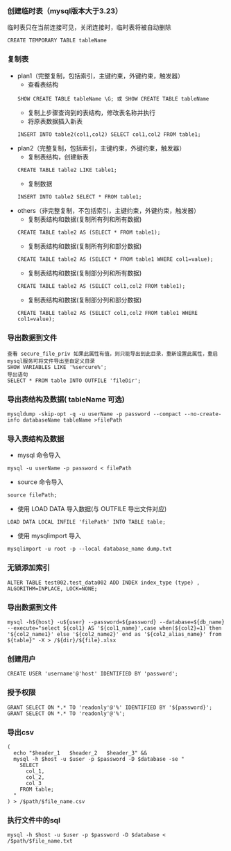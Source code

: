 ### 创建临时表（mysql版本大于3.23）
临时表只在当前连接可见，关闭连接时，临时表将被自动删除
```
CREATE TEMPORARY TABLE tableName
```  
### 复制表
* plan1（完整复制，包括索引，主键约束，外键约束，触发器）
  * 查看表结构  
  ```
  SHOW CREATE TABLE tableName \G; 或 SHOW CREATE TABLE tableName
  ```
  * 复制上步骤查询到的表结构，修改表名称并执行
  * 将原表数据插入新表  
  ```
  INSERT INTO table2(col1,col2) SELECT col1,col2 FROM table1;
  ```
* plan2（完整复制，包括索引，主键约束，外键约束，触发器）
  * 复制表结构，创建新表  
  ```
  CREATE TABLE table2 LIKE table1;  
  ```
  * 复制数据
  ```
  INSERT INTO table2 SELECT * FROM table1;
  ```
* others（非完整复制，不包括索引，主键约束，外键约束，触发器）
  * 复制表结构和数据(复制所有列和所有数据)
  ```
  CREATE TABLE table2 AS (SELECT * FROM table1);
  ```
  * 复制表结构和数据(复制所有列和部分数据)
  ```
  CREATE TABLE table2 AS (SELECT * FROM table1 WHERE col1=value);
  ```
  * 复制表结构和数据(复制部分列和所有数据)
  ```
  CREATE TABLE table2 AS (SELECT col1,col2 FROM table1);
  ```
  * 复制表结构和数据(复制部分列和部分数据)
  ```
  CREATE TABLE table2 AS (SELECT col1,col2 FROM table1 WHERE col1=value);
  ```

### 导出数据到文件
```
查看 secure_file_priv 如果此属性有值，则只能导出到此目录，重新设置此属性，重启mysql服务可将文件导出至自定义目录  
SHOW VARIABLES LIKE '%sercure%';
导出语句  
SELECT * FROM table INTO OUTFILE 'fileDir';
```

### 导出表结构及数据( tableName 可选)
```
mysqldump -skip-opt -q -u userName -p password --compact --no-create-info databaseName tableName >filePath
```

### 导入表结构及数据
* mysql 命令导入
```
mysql -u userName -p password < filePath
```
* source 命令导入
```
source filePath;
```
* 使用 LOAD DATA 导入数据(与 OUTFILE 导出文件对应)
```
LOAD DATA LOCAL INFILE 'filePath' INTO TABLE table;
```
* 使用 mysqlimport 导入
```
mysqlimport -u root -p --local database_name dump.txt
```

### 无锁添加索引
```
ALTER TABLE test002.test_data002 ADD INDEX index_type (type) , ALGORITHM=INPLACE, LOCK=NONE;
```

### 导出数据到文件
```
mysql -h${host} -u${user} --password=${password} --database=${db_name} --execute="select ${col1} AS '${col1_name}',case when(${col2}=1) then '${col2_name1}' else '${col2_name2}' end as '${col2_alias_name}' from ${table}" -X > /${dir}/${file}.xlsx
```

### 创建用户
```
CREATE USER 'username'@'host' IDENTIFIED BY 'password';
```

### 授予权限
```
GRANT SELECT ON *.* TO 'readonly'@'%' IDENTIFIED BY '${password}';
GRANT SELECT ON *.* TO 'readonly'@'%';
```

### 导出csv
```
(
  echo "$header_1	$header_2	$header_3" &&
  mysql -h $host -u $user -p $password -D $database -se "
    SELECT 
      col_1, 
      col_2, 
      col_3
    FROM table;
  "
) > /$path/$file_name.csv
```

### 执行文件中的sql
```
mysql -h $host -u $user -p $password -D $database < /$path/$file_name.txt
```
